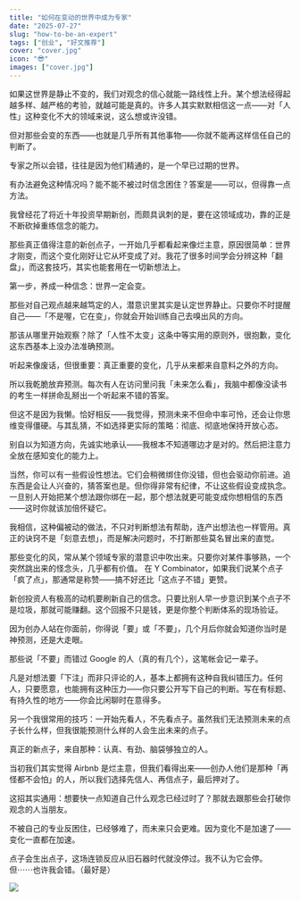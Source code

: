 ```yaml
---
title: "如何在变动的世界中成为专家"
date: "2025-07-27"
slug: "how-to-be-an-expert"
tags: ["创业", "好文推荐"]
cover: "cover.jpg"
icon: "😎"
images: ["cover.jpg"]
---
```

如果这世界是静止不变的，我们对观念的信心就能一路线性上升。某个想法经得起越多样、越严格的考验，就越可能是真的。许多人其实默默相信这一点——对「人性」这种变化不大的领域来说，这么想或许没错。



但对那些会变的东西——也就是几乎所有其他事物——你就不能再这样信任自己的判断了。



专家之所以会错，往往是因为他们精通的，是一个早已过期的世界。



有办法避免这种情况吗？能不能不被过时信念困住？答案是——可以，但得靠一点方法。



我曾经花了将近十年投资早期新创，而颇具讽刺的是，要在这领域成功，靠的正是不断砍掉重练信念的能力。



那些真正值得注意的新创点子，一开始几乎都看起来像烂主意，原因很简单：世界才刚变，而这个变化刚好让它从坏变成了对。我花了很多时间学会分辨这种「翻盘」，而这套技巧，其实也能套用在一切新想法上。



第一步，养成一种信念：世界一定会变。



那些对自己观点越来越笃定的人，潜意识里其实是认定世界静止。只要你不时提醒自己——「不是喔，它在变」，你就会开始训练自己去嗅出风的方向。



那该从哪里开始观察？除了「人性不太变」这条中等实用的原则外，很抱歉，变化这东西基本上没办法准确预测。



听起来像废话，但很重要：真正重要的变化，几乎从来都来自意料之外的方向。



所以我乾脆放弃预测。每次有人在访问里问我「未来怎么看」，我脑中都像没读书的考生一样拼命乱掰出一个听起来不错的答案。



但这不是因为我懒。恰好相反——我觉得，预测未来不但命中率可怜，还会让你思维变得僵硬。与其乱猜，不如选择更实际的策略：彻底、彻底地保持开放心态。



别自以为知道方向，先诚实地承认——我根本不知道哪边才是对的。然后把注意力全放在感知变化的能力上。



当然，你可以有一些假设性想法。它们会稍微绑住你没错，但也会驱动你前进。追东西是会让人兴奋的，猜答案也是。但你得非常有纪律，不让这些假设变成执念。
一旦别人开始把某个想法跟你绑在一起，那个想法就更可能变成你想相信的东西——这时你就该加倍怀疑它。



我相信，这种偏被动的做法，不只对判断想法有帮助，连产出想法也一样管用。真正的诀窍不是「刻意去想」，而是解决问题时，不打断那些莫名冒出来的直觉。



那些变化的风，常从某个领域专家的潜意识中吹出来。只要你对某件事够熟，一个突然跳出来的怪念头，几乎都有价值。
在 Y Combinator，如果我们说某个点子「疯了点」，那通常是称赞——搞不好还比「这点子不错」更赞。



新创投资人有极高的动机要刷新自己的信念。只要比别人早一步意识到某个点子不是垃圾，那就可能赚翻。这个回报不只是钱，更是你整个判断体系的现场验证。



因为创办人站在你面前，你得说「要」或「不要」，几个月后你就会知道你当时是神预测，还是大走眼。



那些说「不要」而错过 Google 的人（真的有几个），这笔帐会记一辈子。



凡是对想法要「下注」而非只评论的人，基本上都拥有这种自我纠错压力。任何人，只要愿意，也能拥有这种压力——你只要公开写下自己的判断。写在有标题、有持久性的地方——你会比闲聊时在意得多。



另一个我很常用的技巧：一开始先看人，不先看点子。虽然我们无法预测未来的点子长什么样，但我很能预测什么样的人会生出未来的点子。



真正的新点子，来自那种：认真、有劲、脑袋够独立的人。



当初我们其实觉得 Airbnb 是烂主意，但我们看得出来——创办人他们是那种「再怪都不会怕」的人，所以我们选择先信人、再信点子，最后押对了。



这招其实通用：想要快一点知道自己什么观念已经过时了？那就去跟那些会打破你观念的人当朋友。



不被自己的专业反困住，已经够难了，而未来只会更难。因为变化不是加速了——变化一直都在加速。



点子会生出点子，这场连锁反应从旧石器时代就没停过。我不认为它会停。
但⋯⋯也许我会错。（最好是）




![](https://prod-files-secure.s3.us-west-2.amazonaws.com/112d0858-5090-4d34-a606-b75eb8d65fd2/46476355-9cf3-4e99-9b7a-3531bc426380/1000202064.png?X-Amz-Algorithm=AWS4-HMAC-SHA256&X-Amz-Content-Sha256=UNSIGNED-PAYLOAD&X-Amz-Credential=ASIAZI2LB466QXWZ5SD5%2F20250807%2Fus-west-2%2Fs3%2Faws4_request&X-Amz-Date=20250807T213334Z&X-Amz-Expires=3600&X-Amz-Security-Token=IQoJb3JpZ2luX2VjEF0aCXVzLXdlc3QtMiJGMEQCIFKYqD8Hi2poYADmFCmcpkLjAqR3rlyjpW0o05pUT%2FS8AiARqLmNhTN18GQETWP%2BmhnHAe07hucOb5hJsT1C6MmNOSqIBAiW%2F%2F%2F%2F%2F%2F%2F%2F%2F%2F8BEAAaDDYzNzQyMzE4MzgwNSIMRkluDp7ueLYtPkuvKtwDIdHD6I7yW%2ByYnxiS2HUwPb1RwRaoKMi5BAAiJH8Y0e%2BGEJKHUdL1xhnoxDuEoe6Sj4BO2lwOb0%2FADzvsX78RRF%2BvIFDJuPWQPmWT0K2JTJ7QVw6EP9ykssuXZZQrwv85fk6sTfTHVnq4SYsF1rpQlFnyFmkicNvkeeow5Q9MhWgqLZ1aNj3PZfgU%2BpSP7YLphl73Uh3iB%2BG9PFJPIbjk1IRnwWGj%2FGzqxHifheKNjjPS%2BI%2Byew5qFFgKlzGKN6JQK09TPmP%2FovHCTAZzqhskCfuqNt0eCyZBvludyvNA%2FUUH8ZxUhLxgLKPInJQfxXFfQqAsHNGeO6P%2FfNLS4G56S3TINr1lwPUFWJg4KFC6bc3A6A2fwftnCpVuZugWd5XMeKEdgZCeuccBOkuPoSV1BXuvuq67QFyJ2zrDxSeslUZ3pkq9I7bVlUi7IZgf1IEhL8XclBawoJ%2BPk%2FA1DHqxcWAHwX5broPEO8RzxmiaZCae2Q1i5JX5LcTekHYvPauIrfhHOMMqlnidRlJ5R8MKwb3RMAXLr2IA9clS%2BOakHTfuShirJGKJoKwAMn7QqLo2O3G547lHQHq8EzwhLnOYu%2BOZF%2Btb4PwfLI3dx1RQF7iKks5VTTtu0FjuMwIw7J%2FUxAY6pgHWn%2FxNAV1oLdlKgXUE%2FiqOe9bfty1%2Fx4ATvdOPrrEhAsiKanStDlpzZhbJT5xHsg7OnDReHQ4BY7LP0sPrKkpf9lY7jzdwNCxdGamqbQhgBGuAlrnFJNMn6smvQXksKkDlrB847Nd%2F9k9EOo9mNH0f%2F2zRKJ7q0VQrflHdgxytrCjtWoSMoaVJC28wz3kTlOCli7EA8cRbs4ZzGIu%2FFiuFJTb0zBf8&X-Amz-Signature=96ca4dd018fc4aa2fc1ad23eebdda74158482713a06c1b12eadf345780a56f05&X-Amz-SignedHeaders=host&x-amz-checksum-mode=ENABLED&x-id=GetObject)

